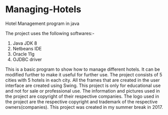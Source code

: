 # Managing-Hotels
Hotel Management program in java

The project uses the following softwares:-
1. Java JDK 8
2. Netbeans IDE
3. Oracle 11g
4. OJDBC driver

This is a basic program to show how to manage different hotels. It can be modified further to make it useful for further use.
The project consists of 5 cities with 5 hotels in each city. All the frames that are created in the user interface are created using Swing.
This project is only for educational use and not for sale or professional use.
The information and pictures used in the project are copyright of their respective companies.
The logo used in the project are the respective copyright and trademark of the respective owners(companies).
This project was created in my summer break in 2017.

